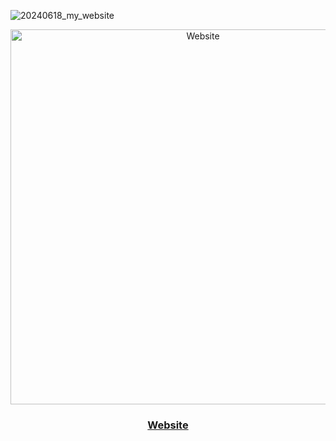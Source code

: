 ![20240618_my_website](https://github.com/victoryalhj/Portfolio/assets/154816149/00438fa7-617c-4072-8898-5c83334ecabc)

<div align=center>
<img src="" alt="Website" width="600px"/>

### [ Website ](https://victoryalhj.netlify.app/)
</div>

<br />